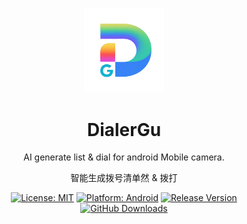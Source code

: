 <p align="center">
  <img src="dg.png" alt="应用Logo" width="128"/>
</p>

<h1 align="center">DialerGu</h1>

<p align="center">
  AI generate list & dial for android Mobile camera.
</p>
<p align="center">
  智能生成拨号清单然 & 拨打
</p>


<p align="center">
    <a href="LICENSE"><img src="https://img.shields.io/badge/License-MIT-yellow.svg" alt="License: MIT"></a>
    <a href="#"><img src="https://img.shields.io/badge/Android-4.4%2B-green.svg" alt="Platform: Android"></a>
    <a href="https://github.com/your-username/your-repo/releases"><img src="https://img.shields.io/github/v/release/your-username/your-repo" alt="Release Version"></a>
    <a href="https://github.com/your-username/your-repo/releases"><img src="https://img.shields.io/github/downloads/your-username/your-repo/total" alt="GitHub Downloads"></a>
</p>
